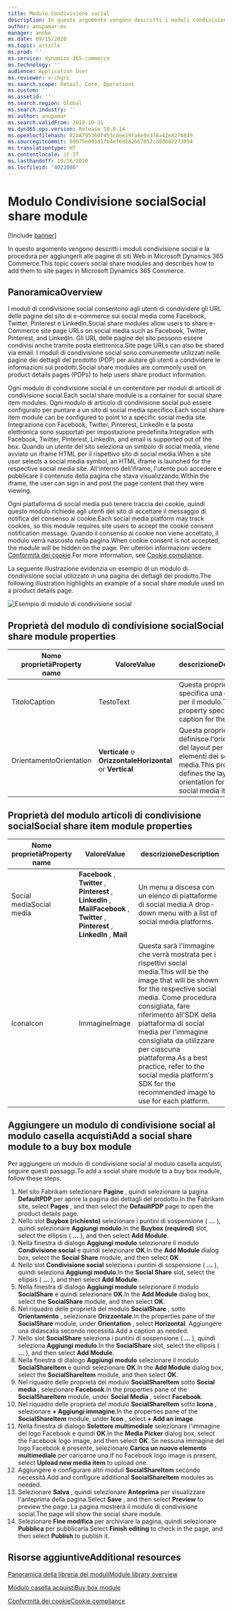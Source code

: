 ```yaml
---
title: Modulo Condivisione social
description: In questo argomento vengono descritti i moduli condivisione social e la procedura per aggiungerli alle pagine di siti Web in Microsoft Dynamics 365 Commerce.
author: anupamar-ms
manager: annbe
ms.date: 09/15/2020
ms.topic: article
ms.prod: ''
ms.service: dynamics-365-commerce
ms.technology: ''
audience: Application User
ms.reviewer: v-chgri
ms.search.scope: Retail, Core, Operations
ms.custom: ''
ms.assetid: ''
ms.search.region: Global
ms.search.industry: ''
ms.author: anupamar
ms.search.validFrom: 2019-10-31
ms.dyn365.ops.version: Release 10.0.14
ms.openlocfilehash: 82a8795360f453cdee19fa6e9e376a42e8276849
ms.sourcegitcommit: 69075e001d1fb4ef69282667052cd8d082273094
ms.translationtype: HT
ms.contentlocale: it-IT
ms.lasthandoff: 10/16/2020
ms.locfileid: "4022080"
---
```

# <a name="social-share-module"></a><span data-ttu-id="cf60b-103">Modulo Condivisione social</span><span class="sxs-lookup"><span data-stu-id="cf60b-103">Social share module</span></span>

[!include [banner](includes/banner.md)]

<span data-ttu-id="cf60b-104">In questo argomento vengono descritti i moduli condivisione social e la procedura per aggiungerli alle pagine di siti Web in Microsoft Dynamics 365 Commerce.</span><span class="sxs-lookup"><span data-stu-id="cf60b-104">This topic covers social share modules and describes how to add them to site pages in Microsoft Dynamics 365 Commerce.</span></span>

## <a name="overview"></a><span data-ttu-id="cf60b-105">Panoramica</span><span class="sxs-lookup"><span data-stu-id="cf60b-105">Overview</span></span>

<span data-ttu-id="cf60b-106">I moduli di condivisione social consentono agli utenti di condividere gli URL delle pagine del sito di e-commerce sui social media come Facebook, Twitter, Pinterest e LinkedIn.</span><span class="sxs-lookup"><span data-stu-id="cf60b-106">Social share modules allow users to share e-Commerce site page URLs on social media such as Facebook, Twitter, Pinterest, and LinkedIn.</span></span> <span data-ttu-id="cf60b-107">Gli URL delle pagine del sito possono essere condivisi anche tramite posta elettronica.</span><span class="sxs-lookup"><span data-stu-id="cf60b-107">Site page URLs can also be shared via email.</span></span> <span data-ttu-id="cf60b-108">I moduli di condivisione social sono comunemente utilizzati nelle pagine dei dettagli del prodotto (PDP) per aiutare gli utenti a condividere le informazioni sui prodotti.</span><span class="sxs-lookup"><span data-stu-id="cf60b-108">Social share modules are commonly used on product details pages (PDPs) to help users share product information.</span></span>

<span data-ttu-id="cf60b-109">Ogni modulo di condivisione social è un contenitore per moduli di articoli di condivisione social.</span><span class="sxs-lookup"><span data-stu-id="cf60b-109">Each social share module is a container for social share item modules.</span></span> <span data-ttu-id="cf60b-110">Ogni modulo di articolo di condivisione social può essere configurato per puntare a un sito di social media specifico.</span><span class="sxs-lookup"><span data-stu-id="cf60b-110">Each social share item module can be configured to point to a specific social media site.</span></span> <span data-ttu-id="cf60b-111">Integrazione con Facebook, Twitter, Pinterest, LinkedIn e la posta elettronica sono supportati per impostazione predefinita.</span><span class="sxs-lookup"><span data-stu-id="cf60b-111">Integration with Facebook, Twitter, Pinterest, LinkedIn, and email is supported out of the box.</span></span> <span data-ttu-id="cf60b-112">Quando un utente del sito seleziona un simbolo di social media, viene avviato un iframe HTML per il rispettivo sito di social media.</span><span class="sxs-lookup"><span data-stu-id="cf60b-112">When a site user selects a social media symbol, an HTML iframe is launched for the respective social media site.</span></span> <span data-ttu-id="cf60b-113">All'interno dell'iframe, l'utente può accedere e pubblicare il contenuto della pagina che stava visualizzando.</span><span class="sxs-lookup"><span data-stu-id="cf60b-113">Within the iframe, the user can sign in and post the page content that they were viewing.</span></span>

<span data-ttu-id="cf60b-114">Ogni piattaforma di social media può tenere traccia dei cookie, quindi questo modulo richiede agli utenti del sito di accettare il messaggio di notifica del consenso ai cookie.</span><span class="sxs-lookup"><span data-stu-id="cf60b-114">Each social media platform may track cookies, so this module requires site users to accept the cookie consent notification message.</span></span> <span data-ttu-id="cf60b-115">Quando il consenso ai cookie non viene accettato, il modulo verrà nascosto nella pagina.</span><span class="sxs-lookup"><span data-stu-id="cf60b-115">When cookie consent is not accepted, the module will be hidden on the page.</span></span> <span data-ttu-id="cf60b-116">Per ulteriori informazioni vedere [Conformità dei cookie](cookie-compliance.md).</span><span class="sxs-lookup"><span data-stu-id="cf60b-116">For more information, see [Cookie compliance](cookie-compliance.md).</span></span>

<span data-ttu-id="cf60b-117">La seguente illustrazione evidenzia un esempio di un modulo di condivisione social utilizzato in una pagina dei dettagli del prodotto.</span><span class="sxs-lookup"><span data-stu-id="cf60b-117">The following illustration highlights an example of a social share module used on a product details page.</span></span>

![Esempio di modulo di condivisione social](./media/ecommerce-socialshare.png)

## <a name="social-share-module-properties"></a><span data-ttu-id="cf60b-119">Proprietà del modulo di condivisione social</span><span class="sxs-lookup"><span data-stu-id="cf60b-119">Social share module properties</span></span>

| <span data-ttu-id="cf60b-120">Nome proprietà</span><span class="sxs-lookup"><span data-stu-id="cf60b-120">Property name</span></span>             | <span data-ttu-id="cf60b-121">Valore</span><span class="sxs-lookup"><span data-stu-id="cf60b-121">Value</span></span>                 | <span data-ttu-id="cf60b-122">descrizione</span><span class="sxs-lookup"><span data-stu-id="cf60b-122">Description</span></span> |
|---------------------------|-----------------------|-------------|
| <span data-ttu-id="cf60b-123">Titolo</span><span class="sxs-lookup"><span data-stu-id="cf60b-123">Caption</span></span>                  | <span data-ttu-id="cf60b-124">Testo</span><span class="sxs-lookup"><span data-stu-id="cf60b-124">Text</span></span> | <span data-ttu-id="cf60b-125">Questa proprietà specifica una didascalia per il modulo.</span><span class="sxs-lookup"><span data-stu-id="cf60b-125">This property specifies a caption for the module.</span></span> |
| <span data-ttu-id="cf60b-126">Orientamento</span><span class="sxs-lookup"><span data-stu-id="cf60b-126">Orientation</span></span> | <span data-ttu-id="cf60b-127">**Verticale** o **Orizzontale**</span><span class="sxs-lookup"><span data-stu-id="cf60b-127">**Horizontal** or **Vertical**</span></span>  | <span data-ttu-id="cf60b-128">Questa proprietà definisce l'orientamento del layout per gli elementi dei social media.</span><span class="sxs-lookup"><span data-stu-id="cf60b-128">This property defines the layout orientation for the social media items.</span></span> |

## <a name="social-share-item-module-properties"></a><span data-ttu-id="cf60b-129">Proprietà del modulo articoli di condivisione social</span><span class="sxs-lookup"><span data-stu-id="cf60b-129">Social share item module properties</span></span>
| <span data-ttu-id="cf60b-130">Nome proprietà</span><span class="sxs-lookup"><span data-stu-id="cf60b-130">Property name</span></span>             | <span data-ttu-id="cf60b-131">Valore</span><span class="sxs-lookup"><span data-stu-id="cf60b-131">Value</span></span>                 | <span data-ttu-id="cf60b-132">descrizione</span><span class="sxs-lookup"><span data-stu-id="cf60b-132">Description</span></span> |
|---------------------------|-----------------------|-------------|
| <span data-ttu-id="cf60b-133">Social media</span><span class="sxs-lookup"><span data-stu-id="cf60b-133">Social media</span></span>              | <span data-ttu-id="cf60b-134">**Facebook** , **Twitter** , **Pinterest** , **LinkedIn** , **Mail**</span><span class="sxs-lookup"><span data-stu-id="cf60b-134">**Facebook** , **Twitter** , **Pinterest** , **LinkedIn** , **Mail**</span></span> | <span data-ttu-id="cf60b-135">Un menu a discesa con un elenco di piattaforme di social media.</span><span class="sxs-lookup"><span data-stu-id="cf60b-135">A drop-down menu with a list of social media platforms.</span></span> |
| <span data-ttu-id="cf60b-136">Icona</span><span class="sxs-lookup"><span data-stu-id="cf60b-136">Icon</span></span> |<span data-ttu-id="cf60b-137">Immagine</span><span class="sxs-lookup"><span data-stu-id="cf60b-137">Image</span></span>    | <span data-ttu-id="cf60b-138">Questa sarà l'immagine che verrà mostrata per i rispettivi social media.</span><span class="sxs-lookup"><span data-stu-id="cf60b-138">This will be the image that will be shown for the respective social media.</span></span> <span data-ttu-id="cf60b-139">Come procedura consigliata, fare riferimento all'SDK della piattaforma di social media per l'immagine consigliata da utilizzare per ciascuna piattaforma.</span><span class="sxs-lookup"><span data-stu-id="cf60b-139">As a best practice, refer to the social media platform's SDK for the recommended image to use for each platform.</span></span> |

## <a name="add-a-social-share-module-to-a-buy-box-module"></a><span data-ttu-id="cf60b-140">Aggiungere un modulo di condivisione social al modulo casella acquisti</span><span class="sxs-lookup"><span data-stu-id="cf60b-140">Add a social share module to a buy box module</span></span>

<span data-ttu-id="cf60b-141">Per aggiungere un modulo di condivisione social al modulo casella acquisti, seguire questi passaggi.</span><span class="sxs-lookup"><span data-stu-id="cf60b-141">To add a social share module to a buy box module, follow these steps.</span></span>

1. <span data-ttu-id="cf60b-142">Nel sito Fabrikam selezionare **Pagine** , quindi selezionare la pagina **DefaultPDP** per aprire la pagina dei dettagli del prodotto.</span><span class="sxs-lookup"><span data-stu-id="cf60b-142">In the Fabrikam site, select **Pages** , and then select the **DefaultPDP** page to open the product details page.</span></span> 
1. <span data-ttu-id="cf60b-143">Nello slot **Buybox (richiesto)** selezionare i puntini di sospensione ( **...** ), quindi selezionare **Aggiungi modulo**.</span><span class="sxs-lookup"><span data-stu-id="cf60b-143">In the **Buybox (required)** slot, select the ellipsis ( **...** ), and then select **Add Module**.</span></span>
1. <span data-ttu-id="cf60b-144">Nella finestra di dialogo **Aggiungi modulo** selezionare il modulo **Condivisione social** e quindi selezionare **OK**.</span><span class="sxs-lookup"><span data-stu-id="cf60b-144">In the **Add Module** dialog box, select the **Social Share** module, and then select **OK**.</span></span>
1. <span data-ttu-id="cf60b-145">Nello slot **Condivisione social** seleziona i puntini di sospensione ( **...** ), quindi seleziona **Aggiungi modulo**.</span><span class="sxs-lookup"><span data-stu-id="cf60b-145">In the **Social Share** slot, select the ellipsis ( **...** ), and then select **Add Module**.</span></span>
1. <span data-ttu-id="cf60b-146">Nella finestra di dialogo **Aggiungi modulo** selezionare il modulo **SocialShare** e quindi selezionare **OK**.</span><span class="sxs-lookup"><span data-stu-id="cf60b-146">In the **Add Module** dialog box, select the **SocialShare** module, and then select **OK**.</span></span>
1. <span data-ttu-id="cf60b-147">Nel riquadro delle proprietà del modulo **SocialShare** , sotto **Orientamento** , selezionare **Orizzontale**.</span><span class="sxs-lookup"><span data-stu-id="cf60b-147">In the properties pane of the **SocialShare** module, under **Orientation** , select **Horizontal**.</span></span> <span data-ttu-id="cf60b-148">Aggiungere una didascalia secondo necessità.</span><span class="sxs-lookup"><span data-stu-id="cf60b-148">Add a caption as needed.</span></span>
1. <span data-ttu-id="cf60b-149">Nello slot **SocialShare** seleziona i puntini di sospensione ( **...** ), quindi seleziona **Aggiungi modulo**.</span><span class="sxs-lookup"><span data-stu-id="cf60b-149">In the **SocialShare** slot, select the ellipsis ( **...** ), and then select **Add Module**.</span></span>
1. <span data-ttu-id="cf60b-150">Nella finestra di dialogo **Aggiungi modulo** selezionare il modulo **SocialShareItem** e quindi selezionare **OK**.</span><span class="sxs-lookup"><span data-stu-id="cf60b-150">In the **Add Module** dialog box, select the **SocialShareItem** module, and then select **OK**.</span></span>
1. <span data-ttu-id="cf60b-151">Nel riquadro delle proprietà del modulo **SocialShareItem** sotto **Social media** , selezionare **Facebook**.</span><span class="sxs-lookup"><span data-stu-id="cf60b-151">In the properties pane of the **SocialShareItem** module, under **Social Media** , select **Facebook**.</span></span>
1. <span data-ttu-id="cf60b-152">Nel riquadro delle proprietà del modulo **SocialShareItem** sotto **Icona** , selezionare **+ Aggiungi immagine**.</span><span class="sxs-lookup"><span data-stu-id="cf60b-152">In the properties pane of the **SocialShareItem** module, under **Icon** , select **+ Add an image**.</span></span>
1. <span data-ttu-id="cf60b-153">Nella finestra di dialogo **Selettore multimediale** selezionare l'immagine del logo Facebook e quindi **OK**.</span><span class="sxs-lookup"><span data-stu-id="cf60b-153">In the **Media Picker** dialog box, select the Facebook logo image, and then select **OK**.</span></span> <span data-ttu-id="cf60b-154">Se nessuna immagine del logo Facebook è presente, selezionare **Carica un nuovo elemento multimediale** per caricarne una.</span><span class="sxs-lookup"><span data-stu-id="cf60b-154">If no Facebook logo image is present, select **Upload new media item** to upload one.</span></span>
1. <span data-ttu-id="cf60b-155">Aggiungere e configurare altri moduli **SocialShareItem** secondo necessità.</span><span class="sxs-lookup"><span data-stu-id="cf60b-155">Add and configure additional **SocialShareItem** modules as needed.</span></span>
1. <span data-ttu-id="cf60b-156">Selezionare **Salva** , quindi selezionare **Anteprima** per visualizzare l'anteprima della pagina.</span><span class="sxs-lookup"><span data-stu-id="cf60b-156">Select **Save** , and then select **Preview** to preview the page.</span></span> <span data-ttu-id="cf60b-157">La pagina mostrerà il modulo di condivisione social.</span><span class="sxs-lookup"><span data-stu-id="cf60b-157">The page will show the social share module.</span></span>
1. <span data-ttu-id="cf60b-158">Selezionare **Fine modifica** per archiviare la pagina, quindi selezionare **Pubblica** per pubblicarla.</span><span class="sxs-lookup"><span data-stu-id="cf60b-158">Select **Finish editing** to check in the page, and then select **Publish** to publish it.</span></span>

## <a name="additional-resources"></a><span data-ttu-id="cf60b-159">Risorse aggiuntive</span><span class="sxs-lookup"><span data-stu-id="cf60b-159">Additional resources</span></span>

[<span data-ttu-id="cf60b-160">Panoramica della libreria dei moduli</span><span class="sxs-lookup"><span data-stu-id="cf60b-160">Module library overview</span></span>](starter-kit-overview.md)

[<span data-ttu-id="cf60b-161">Modulo casella acquisti</span><span class="sxs-lookup"><span data-stu-id="cf60b-161">Buy box module</span></span>](add-buy-box.md)

[<span data-ttu-id="cf60b-162">Conformità dei cookie</span><span class="sxs-lookup"><span data-stu-id="cf60b-162">Cookie compliance</span></span>](cookie-compliance.md)
